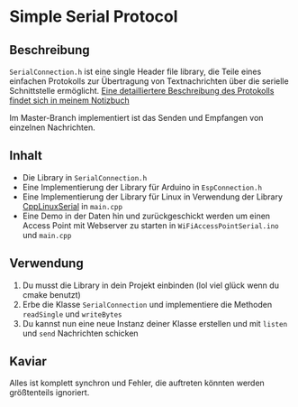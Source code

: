 # Simple Serial Protocol
## Beschreibung
`SerialConnection.h` ist eine single Header file library, die Teile eines einfachen Protokolls zur Übertragung von Textnachrichten über die serielle Schnittstelle ermöglicht. [Eine detailliertere Beschreibung des Protokolls findet sich in meinem Notizbuch](https://www.notion.so/bentbent/Simples-Daten-bertragungsprotokoll-20aaba148639483981f134d8973623c3)

Im Master-Branch implementiert ist das Senden und Empfangen von einzelnen Nachrichten.

## Inhalt
- Die Library in `SerialConnection.h`
- Eine Implementierung der Library für Arduino in `EspConnection.h`
- Eine Implementierung der Library für Linux in Verwendung der Library [CppLinuxSerial](https://github.com/gbmhunter/CppLinuxSerial) in `main.cpp`
- Eine Demo in der Daten hin und zurückgeschickt werden um einen Access Point mit Webserver zu starten in `WiFiAccessPointSerial.ino` und `main.cpp`

## Verwendung
1. Du musst die Library in dein Projekt einbinden (lol viel glück wenn du cmake benutzt)
2. Erbe die Klasse `SerialConnection` und implementiere die Methoden `readSingle` und `writeBytes`
3. Du kannst nun eine neue Instanz deiner Klasse erstellen und mit `listen` und `send` Nachrichten schicken

## Kaviar
Alles ist komplett synchron und Fehler, die auftreten könnten werden größtenteils ignoriert.
